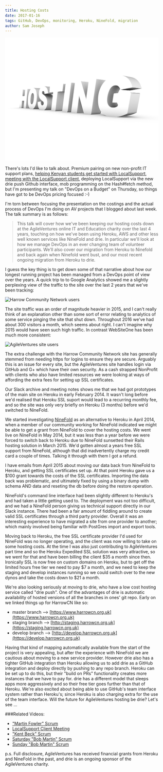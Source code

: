```yaml
---
title: Hosting Costs
date: 2017-01-16
tags: GitHub, DevOps, monitoring, Heroku, NineFold, migration
author: Sam Joseph
---
```


![hosting](/images/hosting.jpg)

There's lots I'd like to talk about.  Premium pairing on new non-profit IT support plans, [helping Kenyan students get started with LocalSupport](https://www.youtube.com/watch?v=P66oJafqqng), [meeting with the LocalSupport client](https://www.youtube.com/watch?v=zrz6ct9wIUs), deploying LocalSupport via the new drie push Github interface, mob programming on the Hash#fetch method, but I'm presenting my talk on "DevOps on a Budget" on Thursday, so things have got to be DevOps pricing focused :-)

I'm torn between focusing the presentation on the costings and the actual process of DevOps I'm doing on AV projects that I blogged about last week.  The talk summary is as follows:

> This talk will cover how we've been keeping our hosting costs down at the AgileVentures online IT and Education charity over the last 4 years, touching on how we've been using Heroku, AWS and other less well known services like NineFold and drie. In particular we'll look at how we manage DevOps in an ever changing team of volunteer participants. We'll also cover our migration from Heroku to Ninefold and back again when Ninefold went bust, and our most recent ongoing migration from Heroku to drie.

I guess the key thing is to get down some of that narrative about how our longest running project has been managed from a DevOps point of view over the years.  A quick trip to to Google Analytics showed me a slightly perplexing view of the traffic to the site over the last 2 years that we've been tracking:

![Harrow Community Network users](https://www.dropbox.com/s/zrhi3tit04i44s0/Screenshot%202017-01-16%2009.42.25.png?dl=1)

The site traffic was an order of magnitude heavier in 2015, and I can't really think of an explanation other than some sort of error relating to analytics of some service pinging the site that shut down.  Throughout 2016 we've had about 300 visitors a month, which seems about right.  I can't imagine why 2015 would have seen such high traffic.  In contrast WebSiteOne has been much more consistent:

![AgileVentures site users](https://www.dropbox.com/s/p5inkiun3j1993r/Screenshot%202017-01-16%2009.45.43.png?dl=1)

The extra challenge with the Harrow Community Network site has generally stemmed from needing https for logins to ensure they are secure.  Arguably this is an issue for every site, but the AgileVentures site handles login via GitHub and G+ which have their own security.  As a cash strapped NonProfit with clients who also have limited resources we were looking at ways of affording the extra fees for setting up SSL certificates.

Our Slack archive and meeting notes shows me that we had got prototypes of the main site on Heroku in early February 2014.  It wasn't long before we'd realised that Heroku SSL suport would lead to a recurring monthly fee, and so the site was only very briefly on Heroku (3 months) before we'd switched to NineFold. 

We started investigating [NineFold](http://ninefold.com/) as an alternative to Heroku in April 2014, when a member of our community working for NineFold indicated we might be able to get a grant from NineFold to cover the hosting costs.  We went live on NineFold in May 2014, but it was less than a year before we were forced to switch back to Heroku due to NineFold sunsetted their Rails hosting solution in March 2015.  We'd gotten almost a years free SSL support from NineFold, although that did inadvertently charge my credit card a couple of times.  Talking it through with them I got a refund.

I have emails from April 2015 about moving our data back from NineFold to Heroku, and getting SSL certificates set up.  At that point Heroku gave us a $100 grant towards the costs of the SSL certificates.  Importing the data back was problematic, and ultimately fixed by using a binary dump with schema AND data and reseting the db before doing the restore operation.

NineFold's command line interface had been slightly different to Heroku's and had taken a little getting used to.  The deployment was not too difficult, and we had a NineFold person giving us technical support directly in our Slack instance. There had been a fair amount of fiddling around to create valid SSL certificates through a third party provider. Overall it was an interesting experience to have migrated a site from one provider to another; which mainly involved being familiar with PostGres import and export tools.

Moving back to Heroku, the free SSL certificate provider I'd used for NineFold was no longer operating, and the client was now willing to take on some hosting costs.  At the time I was also just contributing to AgileVentures part time and so the Heroku Expedited SSL solution was very attractive, so we went for that and have been billing the client $35 a month since then.  Ironically SSL is now free on custom domains on Heroku, but to get off the limited hours free tier we need to pay $7 a month, and we need to keep the staging and develop instances running so we could switch over to the new dynos and take the costs down to $21 a month.

We're also looking seriously at moving to drie, who have a low cost hosting service called "drie push".  One of the advantages of drie is automatic availability of hosted versions of all the branches in ones' git repo.  Early on we linked things up for HarrowCN like so:

* master branch --> [https://www.harrowcn.org.uk](https://www.harrowcn.org.uk)
* staging branch --> [http://staging.harrowcn.org.uk](https://staging.harrowcn.org.uk)
* develop branch --> [http://develop.harrowcn.org.uk](https://develop.harrowcn.org.uk)

Having that kind of mapping automatically available from the start of the project is very appealing, but after the experience with NineFold we are cautious about moving to a new service provider.  However drie also has a tighter GitHub integration than Heroku allowing us to add drie as a GitHub integration and deploy directly by pushing to any repo branch.  Heroku can be set up to do this, but their "build on PRs" functionality creates more instances that we have to pay for.  drie has a different model that sleeps apps more aggressively and so their free tier goes further than that of Heroku.  We're also excited about being able to use GitHub's team interface system rather than Heroku's; since Heroku is also charging extra for the use of the team interface.  Will the future for AgileVentures hosting be drie? Let's see ...

###Related Videos:

* ["Martin Fowler" Scrum](https://www.youtube.com/watch?v=NiXjhjaTTCk)
* [LocalSupport Client Meeting](https://www.youtube.com/watch?v=zrz6ct9wIUs)
* ["Kent Beck" Scrum](https://www.youtube.com/watch?v=ToV8wt9sr8w)
* [Saturday "Bob Martin" Scrum](https://www.youtube.com/watch?v=VOnol6QAaeg)
* [Sunday "Bob Martin" Scrum](https://www.youtube.com/watch?v=P66oJafqqng)

p.s. Full disclosure, AgileVentures has received financial grants from Heroku and NineFold in the past, and drie is an ongoing sponsor of the AgileVentures charity. 
